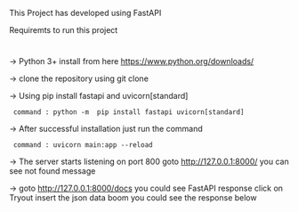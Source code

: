 This Project has developed using FastAPI

Requiremts to run this project
#
  -> Python 3+ install from here https://www.python.org/downloads/

  -> clone the repository using git clone

  -> Using pip install fastapi and uvicorn[standard] 

     command : python -m  pip install fastapi uvicorn[standard]
  -> After successful installation just run the command 

     command : uvicorn main:app --reload
  -> The server starts listening on port 800 goto http://127.0.0.1:8000/ you can see not found message 

  -> goto http://127.0.0.1:8000/docs you could see FastAPI response click on Tryout insert the json data boom you could see the response below
  


